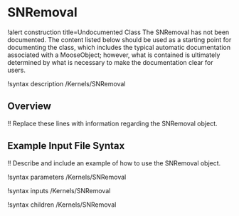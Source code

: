 # SNRemoval

!alert construction title=Undocumented Class
The SNRemoval has not been documented. The content listed below should be used as a starting point for
documenting the class, which includes the typical automatic documentation associated with a
MooseObject; however, what is contained is ultimately determined by what is necessary to make the
documentation clear for users.

!syntax description /Kernels/SNRemoval

## Overview

!! Replace these lines with information regarding the SNRemoval object.

## Example Input File Syntax

!! Describe and include an example of how to use the SNRemoval object.

!syntax parameters /Kernels/SNRemoval

!syntax inputs /Kernels/SNRemoval

!syntax children /Kernels/SNRemoval
